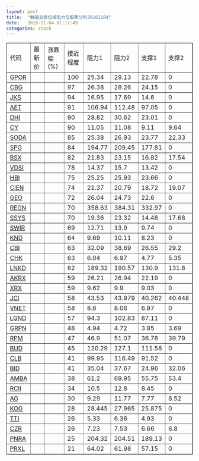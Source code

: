 ```yaml
---
layout: post
title:  "触碰支撑位或阻力位股票分析20161104"
date:   2016-11-04 01:17:49
categories: stock
---
```

<script type="text/javascript">
var stockList = []
stockList.push('gb_gpor');
stockList.push('gb_cbg');
stockList.push('gb_jks');
stockList.push('gb_aet');
stockList.push('gb_dhi');
stockList.push('gb_cy');
stockList.push('gb_soda');
stockList.push('gb_spg');
stockList.push('gb_bsx');
stockList.push('gb_vdsi');
stockList.push('gb_hbi');
stockList.push('gb_cien');
stockList.push('gb_geo');
stockList.push('gb_regn');
stockList.push('gb_ssys');
stockList.push('gb_swir');
stockList.push('gb_knd');
stockList.push('gb_cbi');
stockList.push('gb_chk');
stockList.push('gb_lnkd');
stockList.push('gb_akrx');
stockList.push('gb_xrx');
stockList.push('gb_jci');
stockList.push('gb_vnet');
stockList.push('gb_lgnd');
stockList.push('gb_grpn');
stockList.push('gb_rpm');
stockList.push('gb_bud');
stockList.push('gb_clb');
stockList.push('gb_bid');
stockList.push('gb_amba');
stockList.push('gb_rcii');
stockList.push('gb_ag');
stockList.push('gb_kog');
stockList.push('gb_tti');
stockList.push('gb_czr');
stockList.push('gb_pnra');
stockList.push('gb_prxl');
</script>
<table border="1">
 <tr>
 <td>代码</td>
 <td>最新价</td>
 <td>涨跌幅(%)</td>
 <td>接近程度</td>
 <td>阻力1</td>
 <td>阻力2</td>
 <td>支撑1</td>
 <td>支撑2</td>
</tr>
  <tr id="gpor" class="green">
  <td><a href="http://stock.finance.sina.com.cn/usstock/quotes/GPOR.html" target="_blank">GPOR</a></td><td></td><td></td><td>100</td><td>25.34</td><td>29.13</td><td>22.78</td><td>0</td></tr>
  <tr id="cbg" class="red">
  <td><a href="http://stock.finance.sina.com.cn/usstock/quotes/CBG.html" target="_blank">CBG</a></td><td></td><td></td><td>97</td><td>26.38</td><td>28.26</td><td>24.15</td><td>0</td></tr>
  <tr id="jks" class="green">
  <td><a href="http://stock.finance.sina.com.cn/usstock/quotes/JKS.html" target="_blank">JKS</a></td><td></td><td></td><td>94</td><td>16.95</td><td>17.69</td><td>14.6</td><td>0</td></tr>
  <tr id="aet" class="red">
  <td><a href="http://stock.finance.sina.com.cn/usstock/quotes/AET.html" target="_blank">AET</a></td><td></td><td></td><td>91</td><td>106.94</td><td>112.48</td><td>97.05</td><td>0</td></tr>
  <tr id="dhi" class="red">
  <td><a href="http://stock.finance.sina.com.cn/usstock/quotes/DHI.html" target="_blank">DHI</a></td><td></td><td></td><td>90</td><td>28.82</td><td>30.62</td><td>23.01</td><td>0</td></tr>
  <tr id="cy" class="green">
  <td><a href="http://stock.finance.sina.com.cn/usstock/quotes/CY.html" target="_blank">CY</a></td><td></td><td></td><td>90</td><td>11.05</td><td>11.08</td><td>9.11</td><td>9.64</td></tr>
  <tr id="soda" class="red">
  <td><a href="http://stock.finance.sina.com.cn/usstock/quotes/SODA.html" target="_blank">SODA</a></td><td></td><td></td><td>85</td><td>25.38</td><td>26.93</td><td>23.77</td><td>22.33</td></tr>
  <tr id="spg" class="green">
  <td><a href="http://stock.finance.sina.com.cn/usstock/quotes/SPG.html" target="_blank">SPG</a></td><td></td><td></td><td>84</td><td>194.77</td><td>209.45</td><td>177.81</td><td>0</td></tr>
  <tr id="bsx" class="red">
  <td><a href="http://stock.finance.sina.com.cn/usstock/quotes/BSX.html" target="_blank">BSX</a></td><td></td><td></td><td>82</td><td>21.83</td><td>23.15</td><td>16.82</td><td>17.54</td></tr>
  <tr id="vdsi" class="green">
  <td><a href="http://stock.finance.sina.com.cn/usstock/quotes/VDSI.html" target="_blank">VDSI</a></td><td></td><td></td><td>78</td><td>14.37</td><td>15.7</td><td>13.42</td><td>0</td></tr>
  <tr id="hbi" class="green">
  <td><a href="http://stock.finance.sina.com.cn/usstock/quotes/HBI.html" target="_blank">HBI</a></td><td></td><td></td><td>75</td><td>25.25</td><td>25.93</td><td>23.66</td><td>0</td></tr>
  <tr id="cien" class="green">
  <td><a href="http://stock.finance.sina.com.cn/usstock/quotes/CIEN.html" target="_blank">CIEN</a></td><td></td><td></td><td>74</td><td>21.37</td><td>20.79</td><td>18.72</td><td>19.07</td></tr>
  <tr id="geo" class="red">
  <td><a href="http://stock.finance.sina.com.cn/usstock/quotes/GEO.html" target="_blank">GEO</a></td><td></td><td></td><td>72</td><td>26.04</td><td>24.73</td><td>22.6</td><td>0</td></tr>
  <tr id="regn" class="green">
  <td><a href="http://stock.finance.sina.com.cn/usstock/quotes/REGN.html" target="_blank">REGN</a></td><td></td><td></td><td>70</td><td>358.63</td><td>384.31</td><td>332.97</td><td>0</td></tr>
  <tr id="ssys" class="red">
  <td><a href="http://stock.finance.sina.com.cn/usstock/quotes/SSYS.html" target="_blank">SSYS</a></td><td></td><td></td><td>70</td><td>19.36</td><td>23.32</td><td>14.48</td><td>17.68</td></tr>
  <tr id="swir" class="red">
  <td><a href="http://stock.finance.sina.com.cn/usstock/quotes/SWIR.html" target="_blank">SWIR</a></td><td></td><td></td><td>69</td><td>12.71</td><td>13.9</td><td>9.74</td><td>0</td></tr>
  <tr id="knd" class="green">
  <td><a href="http://stock.finance.sina.com.cn/usstock/quotes/KND.html" target="_blank">KND</a></td><td></td><td></td><td>64</td><td>9.69</td><td>10.11</td><td>8.23</td><td>0</td></tr>
  <tr id="cbi" class="green">
  <td><a href="http://stock.finance.sina.com.cn/usstock/quotes/CBI.html" target="_blank">CBI</a></td><td></td><td></td><td>63</td><td>32.09</td><td>38.69</td><td>26.55</td><td>29.2</td></tr>
  <tr id="chk" class="green">
  <td><a href="http://stock.finance.sina.com.cn/usstock/quotes/CHK.html" target="_blank">CHK</a></td><td></td><td></td><td>63</td><td>6.04</td><td>6.97</td><td>4.77</td><td>5.35</td></tr>
  <tr id="lnkd" class="red">
  <td><a href="http://stock.finance.sina.com.cn/usstock/quotes/LNKD.html" target="_blank">LNKD</a></td><td></td><td></td><td>62</td><td>189.32</td><td>190.57</td><td>130.9</td><td>131.8</td></tr>
  <tr id="akrx" class="red">
  <td><a href="http://stock.finance.sina.com.cn/usstock/quotes/AKRX.html" target="_blank">AKRX</a></td><td></td><td></td><td>59</td><td>26.21</td><td>26.94</td><td>22.19</td><td>0</td></tr>
  <tr id="xrx" class="red">
  <td><a href="http://stock.finance.sina.com.cn/usstock/quotes/XRX.html" target="_blank">XRX</a></td><td></td><td></td><td>59</td><td>9.62</td><td>9.9</td><td>9.03</td><td>0</td></tr>
  <tr id="jci" class="green">
  <td><a href="http://stock.finance.sina.com.cn/usstock/quotes/JCI.html" target="_blank">JCI</a></td><td></td><td></td><td>58</td><td>43.53</td><td>43.979</td><td>40.262</td><td>40.448</td></tr>
  <tr id="vnet" class="green">
  <td><a href="http://stock.finance.sina.com.cn/usstock/quotes/VNET.html" target="_blank">VNET</a></td><td></td><td></td><td>58</td><td>8.6</td><td>8.06</td><td>6.97</td><td>0</td></tr>
  <tr id="lgnd" class="red">
  <td><a href="http://stock.finance.sina.com.cn/usstock/quotes/LGND.html" target="_blank">LGND</a></td><td></td><td></td><td>57</td><td>94.3</td><td>102.83</td><td>87.11</td><td>0</td></tr>
  <tr id="grpn" class="green">
  <td><a href="http://stock.finance.sina.com.cn/usstock/quotes/GRPN.html" target="_blank">GRPN</a></td><td></td><td></td><td>48</td><td>4.94</td><td>4.72</td><td>3.85</td><td>3.69</td></tr>
  <tr id="rpm" class="red">
  <td><a href="http://stock.finance.sina.com.cn/usstock/quotes/RPM.html" target="_blank">RPM</a></td><td></td><td></td><td>47</td><td>46.9</td><td>51.07</td><td>36.78</td><td>39.79</td></tr>
  <tr id="bud" class="green">
  <td><a href="http://stock.finance.sina.com.cn/usstock/quotes/BUD.html" target="_blank">BUD</a></td><td></td><td></td><td>45</td><td>120.29</td><td>127.1</td><td>111.58</td><td>0</td></tr>
  <tr id="clb" class="red">
  <td><a href="http://stock.finance.sina.com.cn/usstock/quotes/CLB.html" target="_blank">CLB</a></td><td></td><td></td><td>41</td><td>99.95</td><td>116.49</td><td>91.52</td><td>0</td></tr>
  <tr id="bid" class="red">
  <td><a href="http://stock.finance.sina.com.cn/usstock/quotes/BID.html" target="_blank">BID</a></td><td></td><td></td><td>41</td><td>35.04</td><td>37.67</td><td>24.96</td><td>32.06</td></tr>
  <tr id="amba" class="green">
  <td><a href="http://stock.finance.sina.com.cn/usstock/quotes/AMBA.html" target="_blank">AMBA</a></td><td></td><td></td><td>38</td><td>61.2</td><td>69.95</td><td>55.75</td><td>53.4</td></tr>
  <tr id="rcii" class="red">
  <td><a href="http://stock.finance.sina.com.cn/usstock/quotes/RCII.html" target="_blank">RCII</a></td><td></td><td></td><td>34</td><td>10.5</td><td>12.8</td><td>8.45</td><td>0</td></tr>
  <tr id="ag" class="green">
  <td><a href="http://stock.finance.sina.com.cn/usstock/quotes/AG.html" target="_blank">AG</a></td><td></td><td></td><td>30</td><td>9.29</td><td>11.77</td><td>7.77</td><td>8.52</td></tr>
  <tr id="kog" class="green">
  <td><a href="http://stock.finance.sina.com.cn/usstock/quotes/KOG.html" target="_blank">KOG</a></td><td></td><td></td><td>28</td><td>28.445</td><td>27.965</td><td>25.875</td><td>0</td></tr>
  <tr id="tti" class="red">
  <td><a href="http://stock.finance.sina.com.cn/usstock/quotes/TTI.html" target="_blank">TTI</a></td><td></td><td></td><td>26</td><td>5.33</td><td>6.36</td><td>4.93</td><td>0</td></tr>
  <tr id="czr" class="green">
  <td><a href="http://stock.finance.sina.com.cn/usstock/quotes/CZR.html" target="_blank">CZR</a></td><td></td><td></td><td>26</td><td>7.23</td><td>7.53</td><td>6.66</td><td>6.8</td></tr>
  <tr id="pnra" class="green">
  <td><a href="http://stock.finance.sina.com.cn/usstock/quotes/PNRA.html" target="_blank">PNRA</a></td><td></td><td></td><td>25</td><td>204.32</td><td>204.51</td><td>189.13</td><td>0</td></tr>
  <tr id="prxl" class="green">
  <td><a href="http://stock.finance.sina.com.cn/usstock/quotes/PRXL.html" target="_blank">PRXL</a></td><td></td><td></td><td>21</td><td>64.02</td><td>61.98</td><td>57.15</td><td>0</td></tr>
</table>
